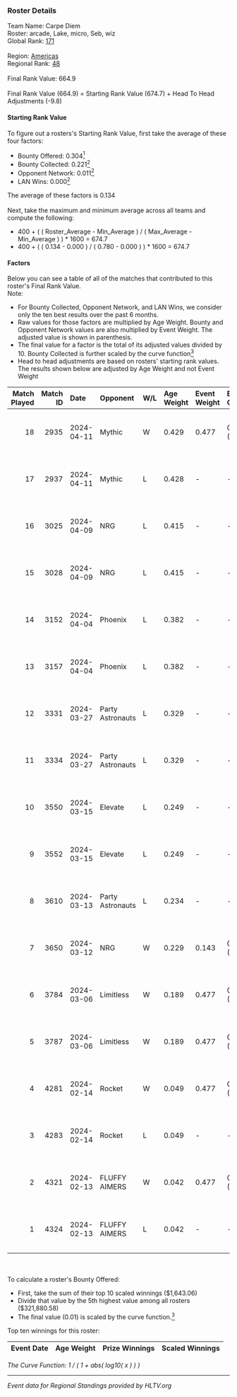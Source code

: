 ### Roster Details<br />
Team Name: Carpe Diem<br />
Roster: arcade, Lake, micro, Seb, wiz<br />
Global Rank: [171](../standings_global.md)<br />
<br />
Region: [Americas]( ../standings_americas.md)<br />
Regional Rank: [48]( ../standings_americas.md)<br />
<br />
Final Rank Value:  664.9<br />
<br />
Final Rank Value (664.9) = Starting Rank Value (674.7) + Head To Head Adjustments (-9.8)<br />

#### Starting Rank Value<br />
To figure out a rosters's Starting Rank Value, first take the average of these four factors:<br />
- Bounty Offered: 0.304[<sup>1</sup>](#table2)
- Bounty Collected: 0.221[<sup>2</sup>](#table1)
- Opponent Network: 0.011[<sup>2</sup>](#table1)
- LAN Wins: 0.000[<sup>2</sup>](#table1)

The average of these factors is 0.134<br />
<br />
Next, take the maximum and minimum average across all teams and compute the following:<br />
- 400 + ( ( Roster_Average - Min_Average ) / ( Max_Average - Min_Average ) ) * 1600 = 674.7
- 400 + ( ( 0.134 - 0.000 ) / ( 0.780 - 0.000 ) ) * 1600 = 674.7


#### Factors<br />
Below you can see a table of all of the matches that contributed to this roster's Final Rank Value.<br />
Note:<br />

- For Bounty Collected, Opponent Network, and LAN Wins, we consider only the ten best results over the past 6 months.
- Raw values for those factors are multiplied by Age Weight. Bounty and Opponent Network values are also multiplied by Event Weight. The adjusted value is shown in parenthesis.
- The final value for a factor is the total of its adjusted values divided by 10. Bounty Collected is further scaled by the curve function[<sup>3</sup>](#curveFunction)
- Head to head adjustments are based on rosters' starting rank values. The results shown below are adjusted by Age Weight and not Event Weight
<span id="table1"></span><br />


| Match Played | Match ID | Date       | Opponent         | W/L | Age Weight | Event Weight | Bounty Collected | Opponent Network | LAN Wins  | H2H Adj. | Roster                        |
| -: | -: | :- | :- | :- | :- | :- | :- | :- | :- | -: | :- |
|           18 |     2935 | 2024-04-11 | Mythic           | W   | 0.429      | 0.477        | 0.010 (0.002)    | 0.293 (0.060)    | 0 (0.000) |     8.92 | arcade, Lake, micro, Seb, wiz |
|           17 |     2937 | 2024-04-11 | Mythic           | L   | 0.428      | -            | -                | -                | -         |    -4.64 | arcade, Lake, micro, Seb, wiz |
|           16 |     3025 | 2024-04-09 | NRG              | L   | 0.415      | -            | -                | -                | -         |    -3.29 | arcade, Lake, micro, Seb, wiz |
|           15 |     3028 | 2024-04-09 | NRG              | L   | 0.415      | -            | -                | -                | -         |    -3.38 | arcade, Lake, micro, Seb, wiz |
|           14 |     3152 | 2024-04-04 | Phoenix          | L   | 0.382      | -            | -                | -                | -         |    -4.88 | arcade, Lake, micro, Seb, wiz |
|           13 |     3157 | 2024-04-04 | Phoenix          | L   | 0.382      | -            | -                | -                | -         |    -5.04 | arcade, Lake, micro, Seb, wiz |
|           12 |     3331 | 2024-03-27 | Party Astronauts | L   | 0.329      | -            | -                | -                | -         |    -2.01 | arcade, Lake, micro, Seb, wiz |
|           11 |     3334 | 2024-03-27 | Party Astronauts | L   | 0.329      | -            | -                | -                | -         |    -2.05 | arcade, Lake, micro, Seb, wiz |
|           10 |     3550 | 2024-03-15 | Elevate          | L   | 0.249      | -            | -                | -                | -         |    -1.15 | arcade, Lake, micro, Seb, wiz |
|            9 |     3552 | 2024-03-15 | Elevate          | L   | 0.249      | -            | -                | -                | -         |    -1.16 | arcade, Lake, micro, Seb, wiz |
|            8 |     3610 | 2024-03-13 | Party Astronauts | L   | 0.234      | -            | -                | -                | -         |    -1.49 | arcade, Lake, micro, Seb, wiz |
|            7 |     3650 | 2024-03-12 | NRG              | W   | 0.229      | 0.143        | 0.020 (0.001)    | 0.514 (0.017)    | 0 (0.000) |     5.20 | arcade, Lake, micro, Seb, wiz |
|            6 |     3784 | 2024-03-06 | Limitless        | W   | 0.189      | 0.477        | 0.001 (0.000)    | 0.164 (0.015)    | 0 (0.000) |     2.79 | arcade, Lake, micro, Seb, wiz |
|            5 |     3787 | 2024-03-06 | Limitless        | W   | 0.189      | 0.477        | 0.001 (0.000)    | 0.164 (0.015)    | 0 (0.000) |     2.83 | arcade, Lake, micro, Seb, wiz |
|            4 |     4281 | 2024-02-14 | Rocket           | W   | 0.049      | 0.477        | 0.000 (0.000)    | 0.007 (0.000)    | 0 (0.000) |     0.40 | arcade, Lake, micro, Seb, wiz |
|            3 |     4283 | 2024-02-14 | Rocket           | L   | 0.049      | -            | -                | -                | -         |    -1.14 | arcade, Lake, micro, Seb, wiz |
|            2 |     4321 | 2024-02-13 | FLUFFY AIMERS    | W   | 0.042      | 0.477        | 0.010 (0.000)    | 0.098 (0.002)    | 0 (0.000) |     0.82 | arcade, Lake, micro, Seb, wiz |
|            1 |     4324 | 2024-02-13 | FLUFFY AIMERS    | L   | 0.042      | -            | -                | -                | -         |    -0.51 | arcade, Lake, micro, Seb, wiz |

<br />
<span id="table2"></span><br />
To calculate a roster's Bounty Offered:<br />

- First, take the sum of their top 10 scaled winnings ($1,643.06)
- Divide that value by the 5th highest value among all rosters ($321,880.58)
- The final value (0.01) is scaled by the curve function.[<sup>3</sup>](#curveFunction)

Top ten winnings for this roster:<br />

| Event Date | Age Weight | Prize Winnings | Scaled Winnings |
| :- | -: | :- | :- |


<span id="curveFunction"></span>_The Curve Function: 1 / ( 1 + abs( log10( x ) ) )_<br />

---
_Event data for Regional Standings provided by HLTV.org_<br />
